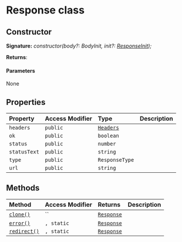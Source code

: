 # Response class










## Constructor


**Signature:** _constructor(body?: BodyInit, init?: [ResponseInit](../whatwg-fetch.api/interface/responseinit.md));_

**Returns**: 



#### Parameters
None


## Properties

| Property	   | Access Modifier | Type	| Description|
|:-------------|:----|:-------|:-----------|
|`headers`     | `public` | [`Headers`](../whatwg-fetch.api/class/headers.md) |  |
|`ok`     | `public` | `boolean` |  |
|`status`     | `public` | `number` |  |
|`statusText`     | `public` | `string` |  |
|`type`     | `public` | `ResponseType` |  |
|`url`     | `public` | `string` |  |




## Methods

| Method	   | Access Modifier | Returns	| Description|
|:-------------|:----|:-------|:-----------|
|[`clone()`](clone-response.md)     | `` | [`Response`](../whatwg-fetch.api/class/response.md) |  |
|[`error()`](error-response.md)     | `, static` | [`Response`](../whatwg-fetch.api/class/response.md) |  |
|[`redirect()`](redirect-response.md)     | `, static` | [`Response`](../whatwg-fetch.api/class/response.md) |  |





